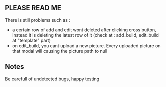 ## PLEASE READ ME

There is still problems such as : 
- a certain row of add and edit wont deleted after clicking cross button, instead it is deleting the latest row of it (check at : add_build, edit_build at "template" part)
- on edit_build, you cant upload a new picture. Every uploaded picture on that modal will causing the picture path to null

## Notes 
Be carefull of undetected bugs, happy testing